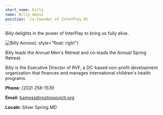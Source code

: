 ```yaml
---
short_name: billy
name: Billy Amoss
position:  Co-Founder of InterPlay DC
---
```


Billy delights in the power of InterPlay to bring us fully alive.

![Billy Amoss](/assets/images/Billy-Amoss.jpg "Billy Amoss"){: style="float: right"}

Billy leads the Annual Men's Retreat and co-leads the Annual Spring
Retreat.

Billy is the Executive Director of RVF, a DC-based non-profit development
organization that finances and manages international children's health programs.

**Phone:** (202) 258-1539

**Email:** <bamoss@rostropovich.org>

**Locale:** Silver Spring MD
